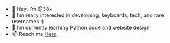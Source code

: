 - 💖 Hey, I’m @38x
- 💖 I’m really interested in developing, keyboards, tech, and rare usernames :)
- 💖 I’m currently learning Python code and website design
- 📫 Reach me [Here](https://t.me/bunched)

<!---
38x/38x is a ✨ special ✨ repository because its `README.md` (this file) appears on your GitHub profile.
You can click the Preview link to take a look at your changes.
--->
